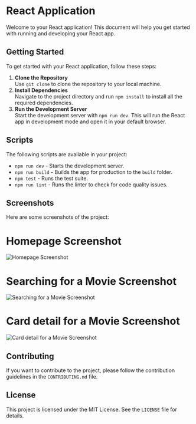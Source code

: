 <!DOCTYPE html>
<html lang="en">
<head>
<meta charset="UTF-8"> 
<meta name="viewport" content="width=device-width, initial-scale=1.0">

</head>  
<body>
    <h1>React Application</h1>
    <p>Welcome to your React application! This document will help you get started with running and developing your React app.</p>

  <h2>Getting Started</h2>
    <p>To get started with your React application, follow these steps:</p> 
    <ol>
        <li><strong>Clone the Repository</strong><br>
            Use <code>git clone</code> to clone the repository to your local machine.
        </li>
        <li><strong>Install Dependencies</strong><br> 
            Navigate to the project directory and run <code>npm install</code> to install all the required dependencies.
        </li>
        <li><strong>Run the Development Server</strong><br>
            Start the development server with <code>npm run dev</code>. This will run the React app in development mode and open it in your default browser.
        </li>
    </ol>

  <h2>Scripts</h2>
    <p>The following scripts are available in your project:</p>
    <ul>
        <li><code>npm run dev</code> - Starts the development server.</li>
        <li><code>npm run build</code> - Builds the app for production to the <code>build</code> folder.</li>
        <li><code>npm test</code> - Runs the test suite.</li>
        <li><code>npm run lint</code> - Runs the linter to check for code quality issues.</li>
    </ul>




## Screenshots

Here are some screenshots of the project:
    <h1>Homepage Screenshot</h1>
![Homepage Screenshot](https://github.com/user-attachments/assets/b2111e52-1345-434b-a53a-fe0ffd73a84a)
    <h1>Searching for a Movie Screenshot</h1>
![Searching for a Movie Screenshot](https://github.com/user-attachments/assets/48ae85bb-b5a1-459e-b94d-a37905c73f9e)
    <h1>Card detail for a Movie Screenshot</h1>
![Card detail for a Movie Screenshot](https://github.com/user-attachments/assets/59239fce-03e1-43a2-801c-87b885c04c6a)

   <h2>Contributing</h2>
    <p>If you want to contribute to the project, please follow the contribution guidelines in the <code>CONTRIBUTING.md</code> file.</p>

  <h2>License</h2>
    <p>This project is licensed under the MIT License. See the <code>LICENSE</code> file for details.</p>
</body>
</html>

